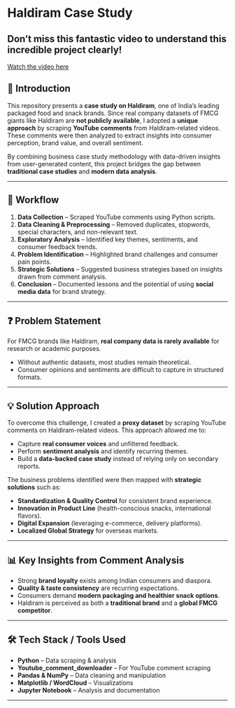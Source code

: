 # Haldiram Case Study  

## Don’t miss this fantastic video to understand this incredible project clearly!
[Watch the video here](https://www.linkedin.com/posts/activity-7373560533083488256-XlTX?utm_source=share&utm_medium=member_desktop&rcm=ACoAAEakH3QBSpO-5Wu2PVxGVNnFHK3FsrFPh9M)

## 📌 Introduction  
This repository presents a **case study on Haldiram**, one of India’s leading packaged food and snack brands. Since real company datasets of FMCG giants like Haldiram are **not publicly available**, I adopted a **unique approach** by scraping **YouTube comments** from Haldiram-related videos. These comments were then analyzed to extract insights into consumer perception, brand value, and overall sentiment.  

By combining business case study methodology with data-driven insights from user-generated content, this project bridges the gap between **traditional case studies** and **modern data analysis**.  

---

## 🔄 Workflow  
1. **Data Collection** – Scraped YouTube comments using Python scripts.  
2. **Data Cleaning & Preprocessing** – Removed duplicates, stopwords, special characters, and non-relevant text.  
3. **Exploratory Analysis** – Identified key themes, sentiments, and consumer feedback trends.  
4. **Problem Identification** – Highlighted brand challenges and consumer pain points.  
5. **Strategic Solutions** – Suggested business strategies based on insights drawn from comment analysis.  
6. **Conclusion** – Documented lessons and the potential of using **social media data** for brand strategy.  

---

## ❓ Problem Statement  
For FMCG brands like Haldiram, **real company data is rarely available** for research or academic purposes.  
- Without authentic datasets, most studies remain theoretical.  
- Consumer opinions and sentiments are difficult to capture in structured formats.  

---

## 💡 Solution Approach  
To overcome this challenge, I created a **proxy dataset** by scraping YouTube comments on Haldiram-related videos. This approach allowed me to:  
- Capture **real consumer voices** and unfiltered feedback.  
- Perform **sentiment analysis** and identify recurring themes.  
- Build a **data-backed case study** instead of relying only on secondary reports.  

The business problems identified were then mapped with **strategic solutions** such as:  
- **Standardization & Quality Control** for consistent brand experience.  
- **Innovation in Product Line** (health-conscious snacks, international flavors).  
- **Digital Expansion** (leveraging e-commerce, delivery platforms).  
- **Localized Global Strategy** for overseas markets.  

---

## 📊 Key Insights from Comment Analysis  
- Strong **brand loyalty** exists among Indian consumers and diaspora.  
- **Quality & taste consistency** are recurring expectations.  
- Consumers demand **modern packaging and healthier snack options**.  
- Haldiram is perceived as both a **traditional brand** and a **global FMCG competitor**.  

---

## 🛠 Tech Stack / Tools Used  
- **Python** – Data scraping & analysis  
- **Youtube_comment_downloader** – For YouTube comment scraping  
- **Pandas & NumPy** – Data cleaning and manipulation  
- **Matplotlib / WordCloud** – Visualizations  
- **Jupyter Notebook** – Analysis and documentation  

---

